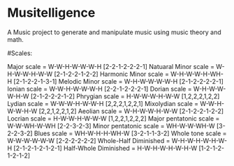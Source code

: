 # Musitelligence

A Music project to generate and manipulate music using music theory and math.

#Scales:

Major scale = W-W-H-W-W-W-H [2-2-1-2-2-2-1]
Natuaral Minor scale = W-H-W-W-H-W-W [2-1-2-2-1-2-2]
Harmonic Minor scale = W-H-W-W-H-WH-H [2-1-2-2-1-3-1]
Melodic Minor scale = W-H-W-W-W-W-H [2-1-2-2-2-2-1]
Ionian scale = W-W-H-W-W-W-H [2-2-1-2-2-2-1]
Dorian scale = W-H-W-W-W-H-W [2-1-2-2-2-1-2]
Phrygian scale = H-W-W-W-H-W-W [1,2,2,2,1,2,2]
Lydian scale = W-W-W-H-W-W-H [2,2,2,1,2,2,1]
Mixolydian scale = W-W-H-W-W-H-W [2,2,1,2,2,1,2]
Aeolian scale = W-H-W-W-H-W-W [2-1-2-2-1-2-2]
Locrian scale = H-W-W-H-W-W-W [1,2,2,1,2,2,2]
Major pentatonic scale = W-W-WH-W-WH [2-2-3-2-3]
Minor pentatonic scale = WH-W-W-WH-W [3-2-2-3-2]
Blues scale = WH-W-H-H-WH-W [3-2-1-1-3-2]
Whole tone scale = W-W-W-W-W-W [2-2-2-2-2-2]
Whole-Half Diminished = W-H-W-H-W-H-W-H [2-1-2-1-2-1-2-1]
Half-Whole Diminished = H-W-H-W-H-W-H-W [1-2-1-2-1-2-1-2]




